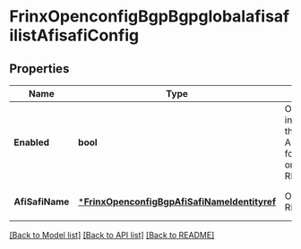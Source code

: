 # FrinxOpenconfigBgpBgpglobalafisafilistAfisafiConfig

## Properties
Name | Type | Description | Notes
------------ | ------------- | ------------- | -------------
**Enabled** | **bool** | Optional[This leaf indicates whether the IPv4 Unicast AFI,SAFI is enabled for the neighbour or group] REF:Optional.empty | [optional] [default to null]
**AfiSafiName** | [***FrinxOpenconfigBgpAfiSafiNameIdentityref**](frinx.openconfig.bgp.AfiSafiNameIdentityref.md) | Optional[AFI,SAFI] REF:Optional.empty | [optional] [default to null]

[[Back to Model list]](../README.md#documentation-for-models) [[Back to API list]](../README.md#documentation-for-api-endpoints) [[Back to README]](../README.md)


